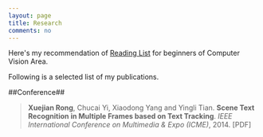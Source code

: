 ```yaml
---
layout: page
title: Research
comments: no
---
```


Here's my recommendation of [Reading List](/research/readinglist) for beginners of Computer Vision Area.

Following is a selected list of my publications.

##Conference##
>**Xuejian Rong**, Chucai Yi, Xiaodong Yang and Yingli Tian. **Scene Text Recognition in Multiple Frames based on Text Tracking**. *IEEE International Conference on Multimedia & Expo (ICME)*, 2014. [PDF]
